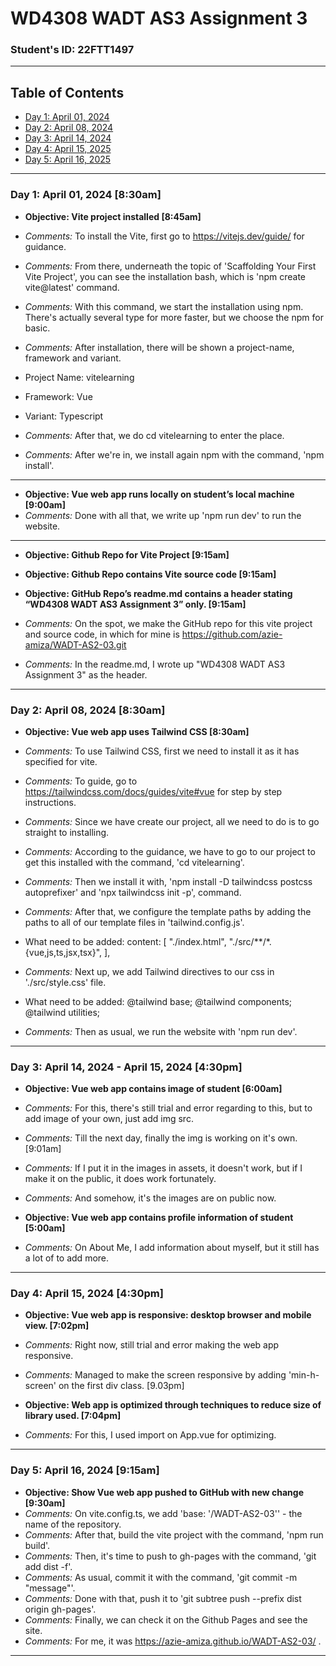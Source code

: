 <!-- # WD4308 WADT AS3 Assignment 3 -->

<!-- # 8/4/2024 - Monday
- Installing the Tailwind CSS using Vue
- Documentation : https://tailwindcss.com/docs/guides/vite#vue

- Then make it with the components using Vue as well
- Component Documentation: https://tailwindui.com/components?ref=sidebar
- Hero Section Documentation (what sir did): https://tailwindui.com/components/marketing/sections/heroes

- if using Vue then, it'll be template, and not html and react.
- don't put in school id, address, and so on when making this website.

- on .gitignore, remove the dist-ssr.
- there will be dist folder(?), i still don't remember what was being said here.
- something about github actions (not yet) -->

# WD4308 WADT AS3 Assignment 3

### Student's ID: 22FTT1497

---

## Table of Contents
- [Day 1: April 01, 2024](#day-1-april-01-2024)
- [Day 2: April 08, 2024](#day-2-april-08-2024)
- [Day 3: April 14, 2024](#day-3-april-14-2024)
- [Day 4: April 15, 2025](#day-4-april-15-2024)
- [Day 5: April 16, 2025](#day-5-april-16-2024)

---

### Day 1: April 01, 2024 [8:30am]
- **Objective: Vite project installed [8:45am]**
- *Comments:* To install the Vite, first go to https://vitejs.dev/guide/ for guidance.
- *Comments:* From there, underneath the topic of 'Scaffolding Your First Vite Project', you can see the installation bash, which is 'npm create vite@latest' command.
- *Comments:* With this command, we start the installation using npm. There's actually several type for more faster, but we choose the npm for basic.
- *Comments:* After installation, there will be shown a project-name, framework and variant.

- Project Name: vitelearning
- Framework: Vue
- Variant: Typescript

- *Comments:* After that, we do cd vitelearning to enter the place.
- *Comments:* After we're in, we install again npm with the command, 'npm install'.

---

- **Objective: Vue web app runs locally on student’s local machine [9:00am]**
- *Comments:* Done with all that, we write up 'npm run dev' to run the website.

---
- **Objective: Github Repo for Vite Project [9:15am]**
- **Objective: Github Repo contains Vite source code [9:15am]**
- **Objective: GitHub Repo’s readme.md contains a header stating “WD4308 WADT AS3 Assignment 3” only. [9:15am]**

- *Comments:* On the spot, we make the GitHub repo for this vite project and source code, in which for mine is https://github.com/azie-amiza/WADT-AS2-03.git
- *Comments:* In the readme.md, I wrote up "WD4308 WADT AS3 Assignment 3" as the header.

---

### Day 2: April 08, 2024 [8:30am]
- **Objective: Vue web app uses Tailwind CSS [8:30am]**
- *Comments:* To use Tailwind CSS, first we need to install it as it has specified for vite.
- *Comments:* To guide, go to https://tailwindcss.com/docs/guides/vite#vue for step by step instructions.
- *Comments:* Since we have create our project, all we need to do is to go straight to installing.
- *Comments:* According to the guidance, we have to go to our project to get this installed with the command, 'cd vitelearning'.
- *Comments:* Then we install it with, 'npm install -D tailwindcss postcss autoprefixer' and 'npx tailwindcss init -p', command.
- *Comments:* After that, we configure the template paths by adding the paths to all of our template files in 'tailwind.config.js'.

- What need to be added:
content: [
    "./index.html",
    "./src/**/*.{vue,js,ts,jsx,tsx}",
  ],

- *Comments:* Next up, we add Tailwind directives to our css in './src/style.css' file.

- What need to be added:
@tailwind base;
@tailwind components;
@tailwind utilities;

- *Comments:* Then as usual, we run the website with 'npm run dev'.

---

### Day 3: April 14, 2024 - April 15, 2024 [4:30pm]
- **Objective: Vue web app contains image of student [6:00am]**
- *Comments:* For this, there's still trial and error regarding to this, but to add image of your own, just add img src.
- *Comments:* Till the next day, finally the img is working on it's own. [9:01am]
- *Comments:* If I put it in the images in assets, it doesn't work, but if I make it on the public, it does work fortunately.
- *Comments:* And somehow, it's the images are on public now.

- **Objective: Vue web app contains profile information of student [5:00am]**
- *Comments:* On About Me, I add information about myself, but it still has a lot of to add more.

---

### Day 4: April 15, 2024 [4:30pm]
- **Objective: Vue web app is responsive: desktop browser and mobile view. [7:02pm]**
- *Comments:* Right now, still trial and error making the web app responsive.
- *Comments:* Managed to make the screen responsive by adding 'min-h-screen' on the first div class. [9.03pm]

- **Objective: Web app is optimized through techniques to reduce size of library used. [7:04pm]**
- *Comments:* For this, I used import on App.vue for optimizing.

---

### Day 5: April 16, 2024 [9:15am]
- **Objective: Show Vue web app pushed to GitHub with new change [9:30am]**
- *Comments:* On vite.config.ts, we add 'base: '/WADT-AS2-03'' - the name of the repository.
- *Comments:* After that, build the vite project with the command, 'npm run build'.
- *Comments:* Then, it's time to push to gh-pages with the command, 'git add dist -f'.
- *Comments:* As usual, commit it with the command, 'git commit -m "message"'.
- *Comments:* Done with that, push it to 'git subtree push --prefix dist origin gh-pages'.
- *Comments:* Finally, we can check it on the Github Pages and see the site.
- *Comments:* For me, it was https://azie-amiza.github.io/WADT-AS2-03/ .

---